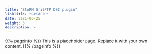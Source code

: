 ```yaml
---
title: "StoRM GridFTP DSI plugin"
linkTitle: "GridFTP"
date: 2021-06-25
weight: 3
description: >
---
```


{{% pageinfo %}}
This is a placeholder page. Replace it with your own content.
{{% /pageinfo %}}
